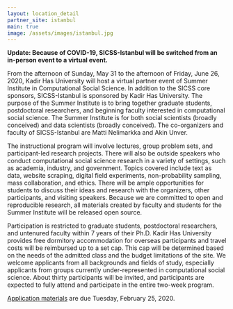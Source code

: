 ```yaml
---
layout: location_detail
partner_site: istanbul
main: true
image: /assets/images/istanbul.jpg
---
```


**Update: Because of COVID-19, SICSS-Istanbul will be switched from an in-person event to a virtual event.**

From the afternoon of Sunday, May 31 to the afternoon of Friday, June 26, 2020, Kadir Has University will host a virtual partner event of Summer Institute in Computational Social Science. In addition to the SICSS core sponsors, SICSS-Istanbul is sponsored by Kadir Has University. The purpose of the Summer Institute is to bring together graduate students, postdoctoral researchers, and beginning faculty interested in computational social science. The Summer Institute is for both social scientists (broadly conceived) and data scientists (broadly conceived). The co-organizers and faculty of SICSS-Istanbul are Matti Nelimarkka and Akin Unver.

The instructional program will involve lectures, group problem sets, and participant-led research projects. There will also be outside speakers who conduct computational social science research in a variety of settings, such as academia, industry, and government. Topics covered include text as data, website scraping, digital field experiments, non-probability sampling, mass collaboration, and ethics. There will be ample opportunities for students to discuss their ideas and research with the organizers, other participants, and visiting speakers. Because we are committed to open and reproducible research, all materials created by faculty and students for the Summer Institute will be released open source.

Participation is restricted to graduate students, postdoctoral researchers, and untenured faculty within 7 years of their Ph.D. Kadir Has University provides free dormitory accommodation for overseas participants and travel costs will be reimbursed up to a set cap. This cap will be determined based on the needs of the admitted class and the budget limitations of the site. We welcome applicants from all backgrounds and fields of study, especially applicants from groups currently under-represented in computational social science. About thirty participants will be invited, and participants are expected to fully attend and participate in the entire two-week program.

[Application materials](https://compsocialscience.github.io/summer-institute/2020/istanbul/apply) are due Tuesday, February 25, 2020.


